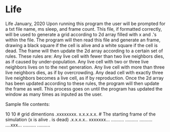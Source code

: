 # Life
Life
January, 2020 
Upon running this program the user will be prompted for a txt file name, ms sleep, and frame count. This file, if formatted correctly, will be used to generate a grid according to 2d array filled with x and .'s within the file. The program will then read this file and generate an frame, drawing a black square if the cell is alive and a white square if the cell is dead. The frame will then update the 2d array according to a certain set of rules. These rules are:
  Any live cell with fewer than two live neighbors dies, as if caused by under-population. 
  Any live cell with two or three live neighbors lives on to the next generation.
  Any live cell with more than three live neighbors dies, as if by overcrowding.
  Any dead cell with exactly three live neighbors becomes a live cell, as if by reproduction.
Once the 2d array has been updated according to these rules, the program will then update the frame as well. This process goes on until the program has updated the window as many times as inputed as the user.

Sample file contents:

10 10          # grid dimentions
.xxxxxxxx.
x.x.x.x.x.     # The starting frame of the simulation (x is alive . is dead)
.x.x.x.x..
xxxxxxx...
..........
..........
..........
....xxx...
..........
..........
